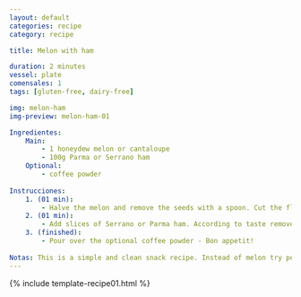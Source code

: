 ```yaml
---
layout: default
categories: recipe
category: recipe

title: Melon with ham

duration: 2 minutes
vessel: plate
comensales: 1
tags: [gluten-free, dairy-free]

img: melon-ham
img-preview: melon-ham-01

Ingredientes:
    Main:
        - 1 honeydew melon or cantaloupe
        - 100g Parma or Serrano ham
    Optional:
        - coffee powder
        
Instrucciones:
    1. (01 min): 
        - Halve the melon and remove the seeds with a spoon. Cut the flesh into bite-sized pieces.
    2. (01 min):
        - Add slices of Serrano or Parma ham. According to taste remove the fat.
    3. (finished): 
        - Pour over the optional coffee powder - Bon appetit!
 
Notas: This is a simple and clean snack recipe. Instead of melon try peaches. 
---
```

<!--more-->

{% include template-recipe01.html %}

